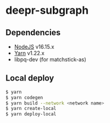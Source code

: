 # deepr-subgraph

## Dependencies

- [NodeJS](https://nodejs.org) v16.15.x
- [Yarn](https://yarnpkg.com) v1.22.x
- libpq-dev (for matchstick-as)

## Local deploy

```bash
$ yarn
$ yarn codegen
$ yarn build --network <network name>
$ yarn create-local
$ yarn deploy-local
```
